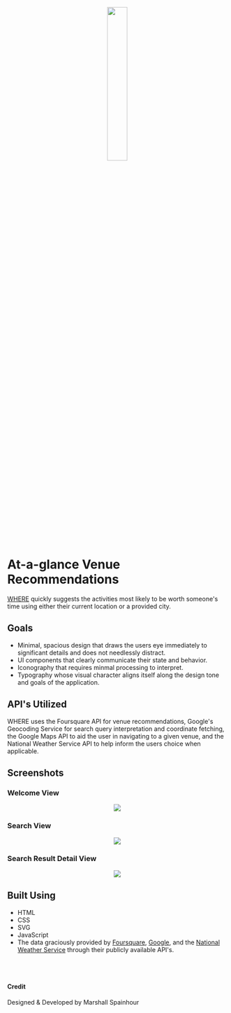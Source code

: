 <br><br>
<p align="center"><img width="30%" src="https://raw.githubusercontent.com/mkspainhour/WHERE/master/GitHub%20Media/Logo.png"></p>
<br><br>

# At-a-glance Venue Recommendations
<a href="https://mkspainhour.github.io/WHERE/">WHERE</a> quickly suggests the activities most likely to be worth someone's time using either their current location or a provided city.

## Goals
- Minimal, spacious design that draws the users eye immediately to significant details and does not needlessly distract.
- UI components that clearly communicate their state and behavior.
- Iconography that requires minmal processing to interpret.
- Typography whose visual character aligns itself along the design tone and goals of the application.

## API's Utilized
WHERE uses the Foursquare API for venue recommendations, Google's Geocoding Service for search query interpretation and coordinate fetching, the Google Maps API to aid the user in navigating to a given venue, and the National Weather Service API to help inform the users choice when applicable.

## Screenshots
### Welcome View
<p align="center"><img src="https://raw.githubusercontent.com/mkspainhour/WHERE/master/GitHub%20Media/WHERE%2C%20Welcome%20View.png"></p>

### Search View 

<p align="center"><img src="https://raw.githubusercontent.com/mkspainhour/WHERE/master/GitHub%20Media/WHERE%2C%20Search%20Results%20View.png"></p>

### Search Result Detail View

<p align="center"><img src="https://raw.githubusercontent.com/mkspainhour/WHERE/master/GitHub%20Media/WHERE%2C%20Venue%20Details%20View.png"></p>

## Built Using

- HTML
- CSS
- SVG
- JavaScript
- The data graciously provided by <a href="https://developer.foursquare.com/docs">Foursquare</a>, <a href="https://developers.google.com/maps/documentation/javascript/tutorial">Google</a>, and the <a href="https://www.weather.gov/documentation/services-web-api">National Weather Service</a> through their publicly available API's.

<br><br>

#### Credit
Designed & Developed by Marshall Spainhour
